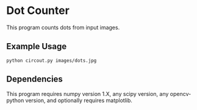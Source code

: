 # Dot Counter

This program counts dots from input images.

## Example Usage

```
python circout.py images/dots.jpg
```

## Dependencies

This program requires numpy version 1.X, any scipy version, any opencv-python version, and optionally requires matplotlib.
